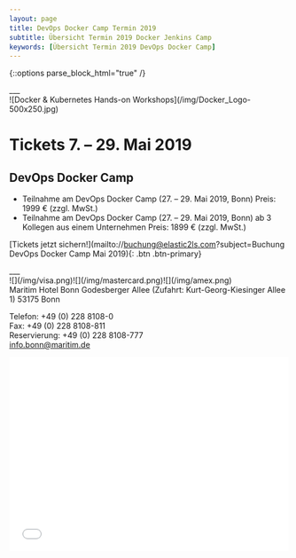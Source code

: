 ```yaml
---
layout: page
title: DevOps Docker Camp Termin 2019
subtitle: Übersicht Termin 2019 Docker Jenkins Camp
keywords: [Übersicht Termin 2019 DevOps Docker Camp]
---
```

{::options parse_block_html="true" /}
<div class="slider">
___
<div id="carousel" class="carousel">
<div class="carousel-inner">
![Docker & Kubernetes Hands-on Workshops](/img/Docker_Logo-500x250.jpg)


# Tickets 7\. – 29\. Mai 2019

## DevOps Docker Camp

* Teilnahme am DevOps Docker Camp (27\. – 29\. Mai 2019, Bonn) Preis: 1999 € (zzgl. MwSt.)
* Teilnahme am DevOps Docker Camp (27\. – 29\. Mai 2019, Bonn) ab 3 Kollegen aus einem Unternehmen Preis: 1899 € (zzgl. MwSt.)  

[Tickets jetzt sichern!](mailto://buchung@elastic2ls.com?subject=Buchung DevOps Docker Camp Mai 2019){: .btn .btn-primary}

</div>
___
</div>
</div>

<div class="offer_payment">![](/img/visa.png)![](/img/mastercard.png)![](/img/amex.png)
</div>

<div class="offer_location">
Maritim Hotel Bonn Godesberger Allee  
(Zufahrt: Kurt-Georg-Kiesinger  
Allee 1)  
53175 Bonn

Telefon: +49 (0) 228 8108-0  
Fax: +49 (0) 228 8108-811  
Reservierung: +49 (0) 228 8108-777  
info.bonn@maritim.de
</div>


<div class="offer_map">

<div class="col-md-24">
<iframe scrolling="no" marginheight="0" marginwidth="0" src="../osm_hotel_maritim.html?lat=50.70476,lon=7.13490,info=,zoom=15" width="100%" height="350" frameborder="0">
</iframe>
</div>
